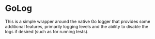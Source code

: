 # GoLog
This is a simple wrapper around the native Go logger that provides some additional features, primarily logging levels and the ability to disable the logs if desired (such as for running tests).

